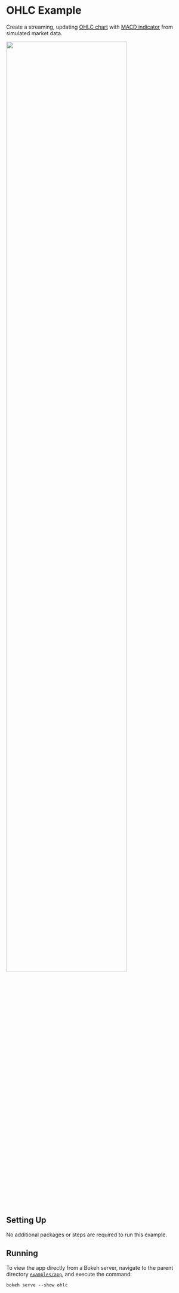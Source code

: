# OHLC Example

Create a streaming, updating [OHLC chart](https://en.wikipedia.org/wiki/Open-high-low-close_chart)
with [MACD indicator](https://en.wikipedia.org/wiki/MACD) from simulated market data.

<img src="https://static.bokeh.org/ohlc.png" width="80%"></img>

## Setting Up

No additional packages or steps are required to run this example.

## Running

To view the app directly from a Bokeh server, navigate to the parent directory
[`examples/app`](https://github.com/bokeh/bokeh/blob/-/examples/server/app),
and execute the command:

    bokeh serve --show ohlc
